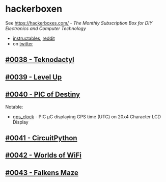 hackerboxen
===========

See https://hackerboxes.com/ - *The Monthly Subscription Box for DIY Electronics and Computer Technology*

-	[instructables](https://www.instructables.com/member/HackerBoxes/), [reddit](https://www.reddit.com/r/hackerboxes/)
-	on [twitter](https://twitter.com/HackerBoxes)

[#0038 - Teknodactyl](https://hackerboxes.com/collections/past-hackerboxes/products/hackerbox-0038-teknodactyl)
---------------------------------------------------------------------------------------------------------------

[#0039 - Level Up](https://hackerboxes.com/collections/past-hackerboxes/products/hackerbox-0039-power-up)
---------------------------------------------------------------------------------------------------------

[#0040 - PIC of Destiny](https://hackerboxes.com/collections/past-hackerboxes/products/hackerbox-0040-pic-of-destiny)
---------------------------------------------------------------------------------------------------------------------

Notable:

-	[gps_clock](hb_0040/projects/MPLABXProjects/gps_clock.X) - PIC µC displaying GPS time (UTC) on 20x4 Character LCD Display

[#0041 - CircuitPython](https://hackerboxes.com/collections/past-hackerboxes/products/hackerbox-0041-circuitpython)
-------------------------------------------------------------------------------------------------------------------

[#0042 - Worlds of WiFi](https://hackerboxes.com/collections/past-hackerboxes/products/hackerbox-0042-worlds-of-wifi)
---------------------------------------------------------------------------------------------------------------------

[#0043 - Falkens Maze](https://hackerboxes.com/collections/past-hackerboxes/products/hackerbox-0043-falkens-maze)
-----------------------------------------------------------------------------------------------------------------
